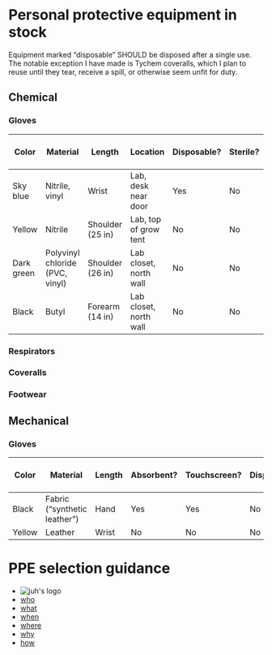 <!DOCTYPE html>
<html xmlns="http://www.w3.org/1999/xhtml" lang="" xml:lang="">
	<head>
		<meta charset="utf-8" />
		<meta name="generator" content="pandoc" />
		<meta name="viewport" content="width=device-width, initial-scale=1.0, user-scalable=yes" />
										<title>PPE inventory | juh</title>
		<style>
			code{white-space: pre-wrap;}
span.smallcaps{font-variant: small-caps;}
div.columns{display: flex; gap: min(4vw, 1.5em);}
div.column{flex: auto; overflow-x: auto;}
div.hanging-indent{margin-left: 1.5em; text-indent: -1.5em;}
ul.task-list{list-style: none;}
ul.task-list li input[type="checkbox"] {
  width: 0.8em;
  margin: 0 0.8em 0.2em -1.6em;
  vertical-align: middle;
}
.display.math{display: block; text-align: center; margin: 0.5rem auto;}
		</style>
				<link rel="stylesheet" href="https://cdn.jtreed.org/css/core.css" />
				<link rel="stylesheet" href="/css/tweaks.css" />
								<!--[if lt IE 9]>
			<script src="//cdnjs.cloudflare.com/ajax/libs/html5shiv/3.7.3/html5shiv-printshiv.min.js"></script>
		<![endif]-->
		<script src=/js/motd-data.js></script>
<script src=https://cdn.jtreed.org/js/motd.js></script>
<link rel=icon href=https://cdn.jtreed.org/img/logo.svg />	</head>
	<body>
		<main>
									<!--header id="title-block-header">
				<h1 class="title">PPE inventory</h1>
																			</header-->
									<h1 id="personal-protective-equipment-in-stock">Personal protective equipment in stock</h1>
<p>Equipment marked “disposable” SHOULD be disposed after a single use. The notable exception I have made is Tychem coveralls, which I plan to reuse until they tear, receive a spill, or otherwise seem unfit for duty.</p>
<h2 id="chemical">Chemical</h2>
<h3 id="gloves">Gloves</h3>
<table style="width:100%;">
<colgroup>
<col style="width: 8%" />
<col style="width: 12%" />
<col style="width: 9%" />
<col style="width: 12%" />
<col style="width: 16%" />
<col style="width: 12%" />
<col style="width: 20%" />
<col style="width: 7%" />
</colgroup>
<thead>
<tr class="header">
<th>Color</th>
<th>Material</th>
<th>Length</th>
<th>Location</th>
<th>Disposable?</th>
<th>Sterile?</th>
<th>Qty pairs (est)</th>
<th>ASIN</th>
</tr>
</thead>
<tbody>
<tr class="odd">
<td>Sky blue</td>
<td>Nitrile, vinyl</td>
<td>Wrist</td>
<td>Lab, desk near door</td>
<td>Yes</td>
<td>No</td>
<td>20</td>
<td><a target=_blank href="https://amazon.com/dp/B08Y97C3WV">B08Y97C3WV</a></td>
</tr>
<tr class="even">
<td>Yellow</td>
<td>Nitrile</td>
<td>Shoulder (25 in)</td>
<td>Lab, top of grow tent</td>
<td>No</td>
<td>No</td>
<td>1</td>
<td><a target=_blank href="https://amazon.com/dp/B004A9KI7W">B004A9KI7W</a></td>
</tr>
<tr class="odd">
<td>Dark green</td>
<td>Polyvinyl chloride (PVC, vinyl)</td>
<td>Shoulder (26 in)</td>
<td>Lab closet, north wall</td>
<td>No</td>
<td>No</td>
<td>1</td>
<td><a target=_blank href="https://amazon.com/dp/B086W34VWR">B086W34VWR</a></td>
</tr>
<tr class="even">
<td>Black</td>
<td>Butyl</td>
<td>Forearm (14 in)</td>
<td>Lab closet, north wall</td>
<td>No</td>
<td>No</td>
<td>1</td>
<td><a target=_blank href="https://amazon.com/dp/B00MA47WVO">B00MA47WVO</a></td>
</tr>
</tbody>
</table>
<h3 id="respirators">Respirators</h3>
<h3 id="coveralls">Coveralls</h3>
<h3 id="footwear">Footwear</h3>
<h2 id="mechanical">Mechanical</h2>
<h3 id="gloves-1">Gloves</h3>
<table style="width:100%;">
<colgroup>
<col style="width: 7%" />
<col style="width: 10%" />
<col style="width: 8%" />
<col style="width: 12%" />
<col style="width: 14%" />
<col style="width: 13%" />
<col style="width: 10%" />
<col style="width: 17%" />
<col style="width: 6%" />
</colgroup>
<thead>
<tr class="header">
<th>Color</th>
<th>Material</th>
<th>Length</th>
<th>Absorbent?</th>
<th>Touchscreen?</th>
<th>Disposable?</th>
<th>Sterile?</th>
<th>Qty pairs (est)</th>
<th>ASIN</th>
</tr>
</thead>
<tbody>
<tr class="odd">
<td>Black</td>
<td>Fabric (“synthetic leather”)</td>
<td>Hand</td>
<td>Yes</td>
<td>Yes</td>
<td>No</td>
<td>No</td>
<td>2</td>
<td><a target=_blank href="https://amazon.com/dp/B0001VNZQO">B0001VNZQO</a></td>
</tr>
<tr class="even">
<td>Yellow</td>
<td>Leather</td>
<td>Wrist</td>
<td>No</td>
<td>No</td>
<td>No</td>
<td>No</td>
<td>1</td>
<td><a target=_blank href="https://amazon.com/dp/B01LPRWBW6">B01LPRWBW6</a></td>
</tr>
</tbody>
</table>
<h1 id="ppe-selection-guidance">PPE selection guidance</h1>
					<footer data-bonk-motd="getMotd()"></footer>
		</main>
		<nav>
	<ul>
		<li><img src="https://cdn.jtreed.org/img/logo.svg" alt="juh's logo" /></li>
		<li><a href="/">who</a></li>
		<li><a href="/projects.md">what</a></li>
		<li><a href="javascript:alert('the internet is a timeless place, and i move very slowly')">when</a></li>
		<li><a href="/places.md">where</a></li>
		<li><a href="/essays.md">why</a></li>
		<li><a href="/advice.md">how</a></li>
	</ul>
</nav>	</body>
</html>
